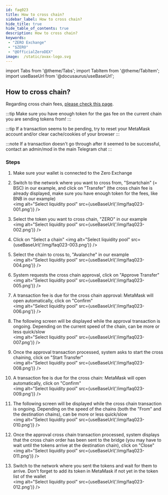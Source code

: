 ```yaml
---
id: faq023
title: How to cross chain?
sidebar_label: How to cross chain?
hide_title: true
hide_table_of_contents: true
description: How to cross chain?
keywords:
 - "ZERO Exchange"
 - "$ZERO"
 - "@OfficialZeroDEX"
image:  /static/avax-logo.svg
---
```


import Tabs from '@theme/Tabs';
import TabItem from '@theme/TabItem';
import useBaseUrl from '@docusaurus/useBaseUrl';

## How to cross chain?

Regarding cross chain fees, [please check this page](../zerobridge.md).

:::tip
Make sure you have enough token for the gas fee on the current chain you are sending tokens from!
:::

:::tip
If a transaction seems to be pending, try to reset your MetaMask account and/or clear cache/cookies of your browser
:::

:::note
If a transaction doesn't go through after it seemed to be successful, contact an admin/mod in the main Telegram chat
:::

### Steps

1. Make sure your wallet is connected to the Zero Exchange 

1. Switch to the network where you want to cross from, "Smartchain" (= BSC) in our example, and click on "Transfer" (the cross chain fee is already displayed, make sure you have enough token for the fees, like BNB in our example)  
<img alt="Select liquidity pool" src={useBaseUrl('/img/faq023-001.png')} />

1. Select the token you want to cross chain, "ZERO" in our example  
<img alt="Select liquidity pool" src={useBaseUrl('/img/faq023-002.png')} />

1. Click on "Select a chain" 
<img alt="Select liquidity pool" src={useBaseUrl('/img/faq023-003.png')} />

1. Select the chain to cross to, "Avalanche" in our example  
<img alt="Select liquidity pool" src={useBaseUrl('/img/faq023-004.png')} />

1. System requests the cross chain approval, click on "Approve Transfer"  
<img alt="Select liquidity pool" src={useBaseUrl('/img/faq023-005.png')} />

1. A transaction fee is due for the cross chain approval: MetaMask will open automatically, click on "Confirm"  
<img alt="Select liquidity pool" src={useBaseUrl('/img/faq023-006.png')} />
 
1. The following screen will be displayed while the approval transaction is ongoing. Depending on the current speed of the chain, can be more or less quick/slow  
<img alt="Select liquidity pool" src={useBaseUrl('/img/faq023-007.png')} />

1. Once the approval transaction processed, system asks to start the cross chaining, click on "Start Transfer"    
<img alt="Select liquidity pool" src={useBaseUrl('/img/faq023-008.png')} />

1. A transaction fee is due for the cross chain: MetaMask will open automatically, click on "Confirm"  
<img alt="Select liquidity pool" src={useBaseUrl('/img/faq023-009.png')} />

1. The following screen will be displayed while the cross chain transaction is ongoing. Depending on the speed of the chains (both the "From" and the destination chains), can be more or less quick/slow  
<img alt="Select liquidity pool" src={useBaseUrl('/img/faq023-010.png')} />

1. Once the approval cross chain transaction processed, system displays that the cross chain order has been sent to the bridge (you may have to wait until the tokens arrive at the destination chain), click on "Close"      
<img alt="Select liquidity pool" src={useBaseUrl('/img/faq023-011.png')} />

1. Switch to the network where you sent the tokens and wait for them to arrive.  Don't forget to add its token in MetaMask if not yet in the token list of the wallet   
<img alt="Select liquidity pool" src={useBaseUrl('/img/faq023-012.png')} />

